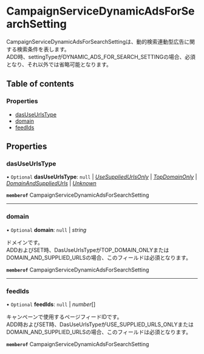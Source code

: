 # CampaignServiceDynamicAdsForSearchSetting


<div lang=\"ja\">   CampaignServiceDynamicAdsForSearchSettingは、動的検索連動型広告に関する検索条件を表します。<br>   ADD時、settingTypeがDYNAMIC_ADS_FOR_SEARCH_SETTINGの場合、必須となり、それ以外では省略可能となります。 </div> 

## Table of contents

### Properties

- [dasUseUrlsType](campaignservicedynamicadsforsearchsetting.md#dasuseurlstype)
- [domain](campaignservicedynamicadsforsearchsetting.md#domain)
- [feedIds](campaignservicedynamicadsforsearchsetting.md#feedids)

## Properties

### dasUseUrlsType

• `Optional` **dasUseUrlsType**: ``null`` \| [*UseSuppliedUrlsOnly*](./enums/campaignservicedasuseurlstype.md#usesuppliedurlsonly) \| [*TopDomainOnly*](./enums/campaignservicedasuseurlstype.md#topdomainonly) \| [*DomainAndSuppliedUrls*](./enums/campaignservicedasuseurlstype.md#domainandsuppliedurls) \| [*Unknown*](./enums/campaignservicedasuseurlstype.md#unknown)

**`memberof`** CampaignServiceDynamicAdsForSearchSetting

___

### domain

• `Optional` **domain**: ``null`` \| *string*

<div lang=\"ja\">   ドメインです。<br>   ADDおよびSET時、DasUseUrlsTypeがTOP_DOMAIN_ONLYまたはDOMAIN_AND_SUPPLIED_URLSの場合、このフィールドは必須となります。 </div> 

**`memberof`** CampaignServiceDynamicAdsForSearchSetting

___

### feedIds

• `Optional` **feedIds**: ``null`` \| *number*[]

<div lang=\"ja\">   キャンペーンで使用するページフィードIDです。<br>   ADD時およびSET時、DasUseUrlsTypeがUSE_SUPPLIED_URLS_ONLYまたはDOMAIN_AND_SUPPLIED_URLSの場合、このフィールドは必須となります。 </div> 

**`memberof`** CampaignServiceDynamicAdsForSearchSetting
